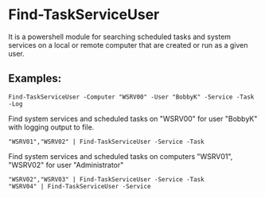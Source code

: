 # Find-TaskServiceUser
It is a powershell module for searching scheduled tasks and system services on a local or remote computer that are created or run as a given user.

## Examples:

```
Find-TaskServiceUser -Computer "WSRV00" -User "BobbyK" -Service -Task -Log
```
Find system services and scheduled tasks on "WSRV00" for user "BobbyK" with logging output to file.


```
"WSRV01","WSRV02" | Find-TaskServiceUser -Service -Task
```
Find system services and scheduled tasks on computers "WSRV01", "WSRV02" for user "Administrator"


```
"WSRV02","WSRV03" | Find-TaskServiceUser -Service -Task
"WSRV04" | Find-TaskServiceUser -Service
```


   

